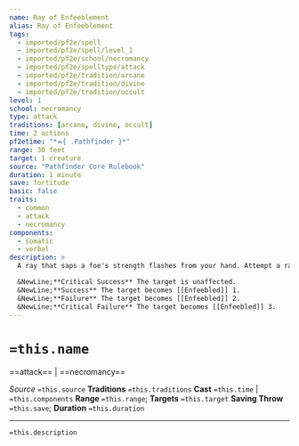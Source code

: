 ```yaml
---
name: Ray of Enfeeblement
alias: Ray of Enfeeblement
tags:
  - imported/pf2e/spell
  - imported/pf2e/spell/level_1
  - imported/pf2e/school/necromancy
  - imported/pf2e/spelltype/attack
  - imported/pf2e/tradition/arcane
  - imported/pf2e/tradition/divine
  - imported/pf2e/tradition/occult
level: 1
school: necromancy
type: attack
traditions: [arcane, divine, occult]
time: 2 actions
pf2etime: "*⬺{ .Pathfinder }*"
range: 30 feet
target: 1 creature
source: "Pathfinder Core Rulebook"
duration: 1 minute
save: fortitude
basic: false
traits:
  - common
  - attack
  - necromancy
components:
  - somatic
  - verbal
description: >
  A ray that saps a foe's strength flashes from your hand. Attempt a ranged spell attack against the target. If you succeed, that creature attempts a Fortitude save to determine the spell's effect. If your attack roll is a critical success, use the outcome for one degree of success worse than the result of its save.

  &NewLine;**Critical Success** The target is unaffected.
  &NewLine;**Success** The target becomes [[Enfeebled]] 1.
  &NewLine;**Failure** The target becomes [[Enfeebled]] 2.
  &NewLine;**Critical Failure** The target becomes [[Enfeebled]] 3.
---
```

# `=this.name`
==attack== | ==necromancy==

*Source* `=this.source`
**Traditions** `=this.traditions`
**Cast** `=this.time` | `=this.components`
**Range** `=this.range`; **Targets** `=this.target`
**Saving Throw** `=this.save`; **Duration** `=this.duration`

***
`=this.description`